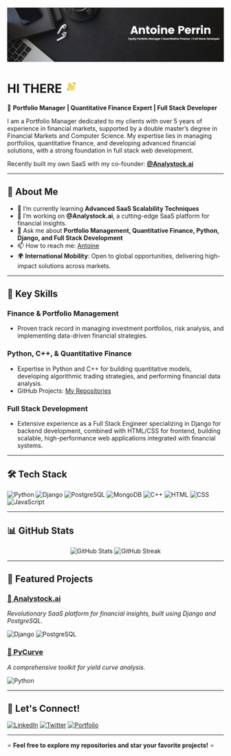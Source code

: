 ![c0](https://github.com/ahgperrin/ahgperrin/blob/main/Antoine_Perrin.png)
 
# HI THERE <img src="https://github.com/ahgperrin/ahgperrin/blob/main/tenor.gif" width="30px">

💼 **Portfolio Manager | Quantitative Finance Expert | Full Stack Developer**

I am a Portfolio Manager dedicated to my clients with over 5 years of experience in financial markets, supported by a double master’s degree in Financial Markets and Computer Science. My expertise lies in managing portfolios, quantitative finance, and developing advanced financial solutions, with a strong foundation in full stack web development.

Recently built my own SaaS with my co-founder: **[@Analystock.ai](https://analystock.ai)**

---

## 🚀 About Me

- 🌱 I’m currently learning **Advanced SaaS Scalability Techniques**
- 🔭 I’m working on **@Analystock.ai**, a cutting-edge SaaS platform for financial insights.
- 💬 Ask me about **Portfolio Management, Quantitative Finance, Python, Django, and Full Stack Development**
- 📫 How to reach me: [Antoine](mailto:antoine.perrin@analystock.ai)
- 🌍 **International Mobility**: Open to global opportunities, delivering high-impact solutions across markets.

---

## 🔧 Key Skills

### Finance & Portfolio Management
- Proven track record in managing investment portfolios, risk analysis, and implementing data-driven financial strategies.

### Python, C++, & Quantitative Finance
- Expertise in Python and C++ for building quantitative models, developing algorithmic trading strategies, and performing financial data analysis. 
- GitHub Projects: [My Repositories](https://github.com/ahgperrin?tab=repositories)

### Full Stack Development
- Extensive experience as a Full Stack Engineer specializing in Django for backend development, combined with HTML/CSS for frontend, building scalable, high-performance web applications integrated with financial systems.

---

## 🛠️ Tech Stack

![Python](https://img.shields.io/badge/Python-3776AB?style=for-the-badge&logo=python&logoColor=white)
![Django](https://img.shields.io/badge/Django-092E20?style=for-the-badge&logo=django&logoColor=white)
![PostgreSQL](https://img.shields.io/badge/Postgres-316192?style=for-the-badge&logo=postgresql&logoColor=white)
![MongoDB](https://img.shields.io/badge/MongoDB-47A248?style=for-the-badge&logo=mongodb&logoColor=white)
![C++](https://img.shields.io/badge/C++-00599C?style=for-the-badge&logo=c%2B%2B&logoColor=white)
![HTML](https://img.shields.io/badge/HTML5-E34F26?style=for-the-badge&logo=html5&logoColor=white)
![CSS](https://img.shields.io/badge/CSS3-1572B6?style=for-the-badge&logo=css3&logoColor=white)
![JavaScript](https://img.shields.io/badge/JavaScript-F7DF1E?style=for-the-badge&logo=javascript&logoColor=black)

---

## 📊 GitHub Stats

<p align="center">
  <img src="https://github-readme-stats.vercel.app/api?username=ahgperrin&show_icons=true&theme=radical" alt="GitHub Stats">
  <img src="https://github-readme-streak-stats.herokuapp.com/?user=ahgperrin&theme=radical" alt="GitHub Streak">
</p>

---

## 🌟 Featured Projects

### [📂 Analystock.ai](https://analystock.ai)
_Revolutionary SaaS platform for financial insights, built using Django and PostgreSQL._

![Django](https://img.shields.io/badge/Django-092E20?style=flat-square&logo=django&logoColor=white)
![PostgreSQL](https://img.shields.io/badge/PostgreSQL-316192?style=flat-square&logo=postgresql&logoColor=white)

### [📂 PyCurve](https://github.com/ahgperrin/PyCurve)
_A comprehensive toolkit for yield curve analysis._

![Python](https://img.shields.io/badge/Python-3776AB?style=flat-square&logo=python&logoColor=white)

---

## 💬 Let's Connect!

[![LinkedIn](https://img.shields.io/badge/LinkedIn-0077B5?style=for-the-badge&logo=linkedin&logoColor=white)](https://www.linkedin.com/in/antoine-perrin-b800a5131/)
[![Twitter](https://img.shields.io/badge/Twitter-1DA1F2?style=for-the-badge&logo=twitter&logoColor=white)](https://twitter.com/YourProfile)
[![Portfolio](https://img.shields.io/badge/Portfolio-000000?style=for-the-badge&logo=firefox&logoColor=white)](https://YourPortfolio.com)

---

⭐️ **Feel free to explore my repositories and star your favorite projects!** ⭐️
